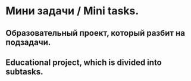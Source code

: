 # Мини задачи / Mini tasks.
## Образовательный проект, который разбит на подзадачи.  
## Educational project, which is divided into subtasks.
